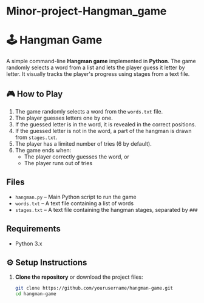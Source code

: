 # Minor-project-Hangman_game
# 🕹️ Hangman Game

A simple command-line **Hangman game** implemented in **Python**. The game randomly selects a word from a list and lets the player guess it letter by letter. It visually tracks the player's progress using stages from a text file.

## 🎮 How to Play

1. The game randomly selects a word from the `words.txt` file.
2. The player guesses letters one by one.
3. If the guessed letter is in the word, it is revealed in the correct positions.
4. If the guessed letter is not in the word, a part of the hangman is drawn from `stages.txt`.
5. The player has a limited number of tries (6 by default).
6. The game ends when:
   - The player correctly guesses the word, or
   - The player runs out of tries

##  Files
- `hangman.py` – Main Python script to run the game  
- `words.txt` – A text file containing a list of words  
- `stages.txt` – A text file containing the hangman stages, separated by `###`  

##  Requirements
- Python 3.x
## ⚙️ Setup Instructions

1. **Clone the repository** or download the project files:
   ```bash
   git clone https://github.com/yourusername/hangman-game.git
   cd hangman-game
